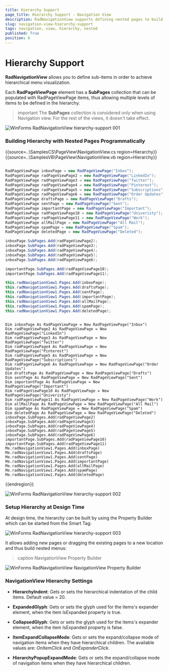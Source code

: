 ```yaml
---
title: Hierarchy Support
page_title: Hierarchy Support - Navigation View
description: RadNavigationView supports defining nested pages to build hierarchy.
slug: navigation-view-hierarchy-support
tags: navigation, view, hierarchy, nested
published: True
position: 6
---
```


# Hierarchy Support

**RadNavigationView** allows you to define sub-items in order to achieve hierarchical menu visualization.

Each **RadPageViewPage** element has a **SubPages** collection that can be populated with RadPageViewPage items, thus allowing multiple levels of items to be defined in the hierarchy.

>important The **SubPages** collection is considered only when using Navigation view. For the rest of the views, it doesn't take effect.  

![WinForms RadNavigationView hierarchy-support 001](images/hierarchy-support001.png)

### Building Hierarchy with Nested Pages Programmatically

{{source=..\SamplesCS\PageView\NavigationView.cs region=Hierarchy}} 
{{source=..\SamplesVB\PageView\NavigationView.vb region=Hierarchy}} 

````C#

RadPageViewPage inboxPage = new RadPageViewPage("Inbox");
RadPageViewPage radPageViewPage2 = new RadPageViewPage("LinkedIn");
RadPageViewPage radPageViewPage3 = new RadPageViewPage("Twitter");
RadPageViewPage radPageViewPage4 = new RadPageViewPage("Pinterest");
RadPageViewPage radPageViewPage5 = new RadPageViewPage("Subscriptions");
RadPageViewPage radPageViewPage6 = new RadPageViewPage("Order Updates");
RadPageViewPage draftsPage = new RadPageViewPage("Drafts");
RadPageViewPage sentPage = new RadPageViewPage("Sent");
RadPageViewPage importantPage = new RadPageViewPage("Important");
RadPageViewPage radPageViewPage10 = new RadPageViewPage("Univeristy");
RadPageViewPage radPageViewPage11 = new RadPageViewPage("Work");
RadPageViewPage allMailPage = new RadPageViewPage("All Mail");
RadPageViewPage spamPage = new RadPageViewPage("Spam");
RadPageViewPage deletedPage = new RadPageViewPage("Deleted");

inboxPage.SubPages.Add(radPageViewPage2);
inboxPage.SubPages.Add(radPageViewPage3);
inboxPage.SubPages.Add(radPageViewPage4);
inboxPage.SubPages.Add(radPageViewPage5);
inboxPage.SubPages.Add(radPageViewPage6);

importantPage.SubPages.Add(radPageViewPage10);
importantPage.SubPages.Add(radPageViewPage11);

this.radNavigationView1.Pages.Add(inboxPage);
this.radNavigationView1.Pages.Add(draftsPage);
this.radNavigationView1.Pages.Add(sentPage);
this.radNavigationView1.Pages.Add(importantPage);
this.radNavigationView1.Pages.Add(allMailPage);
this.radNavigationView1.Pages.Add(spamPage);
this.radNavigationView1.Pages.Add(deletedPage);

````
````VB.NET

Dim inboxPage As RadPageViewPage = New RadPageViewPage("Inbox")
Dim radPageViewPage2 As RadPageViewPage = New RadPageViewPage("LinkedIn")
Dim radPageViewPage3 As RadPageViewPage = New RadPageViewPage("Twitter")
Dim radPageViewPage4 As RadPageViewPage = New RadPageViewPage("Pinterest")
Dim radPageViewPage5 As RadPageViewPage = New RadPageViewPage("Subscriptions")
Dim radPageViewPage6 As RadPageViewPage = New RadPageViewPage("Order Updates")
Dim draftsPage As RadPageViewPage = New RadPageViewPage("Drafts")
Dim sentPage As RadPageViewPage = New RadPageViewPage("Sent")
Dim importantPage As RadPageViewPage = New RadPageViewPage("Important")
Dim radPageViewPage10 As RadPageViewPage = New RadPageViewPage("Univeristy")
Dim radPageViewPage11 As RadPageViewPage = New RadPageViewPage("Work")
Dim allMailPage As RadPageViewPage = New RadPageViewPage("All Mail")
Dim spamPage As RadPageViewPage = New RadPageViewPage("Spam")
Dim deletedPage As RadPageViewPage = New RadPageViewPage("Deleted")
inboxPage.SubPages.Add(radPageViewPage2)
inboxPage.SubPages.Add(radPageViewPage3)
inboxPage.SubPages.Add(radPageViewPage4)
inboxPage.SubPages.Add(radPageViewPage5)
inboxPage.SubPages.Add(radPageViewPage6)
importantPage.SubPages.Add(radPageViewPage10)
importantPage.SubPages.Add(radPageViewPage11)
Me.radNavigationView1.Pages.Add(inboxPage)
Me.radNavigationView1.Pages.Add(draftsPage)
Me.radNavigationView1.Pages.Add(sentPage)
Me.radNavigationView1.Pages.Add(importantPage)
Me.radNavigationView1.Pages.Add(allMailPage)
Me.radNavigationView1.Pages.Add(spamPage)
Me.radNavigationView1.Pages.Add(deletedPage)

````

{{endregion}}

![WinForms RadNavigationView hierarchy-support 002](images/hierarchy-support002.png)

### Setup Hierarchy at Design Time

At design time, the hierarchy can be built by using the Property Builder which can be started from the Smart Tag:

![WinForms RadNavigationView hierarchy-support 003](images/hierarchy-support003.png)

It allows adding new pages or dragging the existing pages to a new location and thus build nested menus:

>caption NavigationView Property Builder

![WinForms RadNavigationView NavigationView Property Builder](images/hierarchy-support004.gif)

### NavigationView Hierarchy Settings

* **HierarchyIndent**: Gets or sets the hierarchical indentation of the child items. Default value = 20.

* **ExpandedGlyph**: Gets or sets the glyph used for the items's expander element, when the item IsExpanded property is true.

* **CollapsedGlyph**: Gets or sets the glyph used for the items's expander element, when the item IsExpanded property is false.

* **ItemExpandCollapseMode**: Gets or sets the expand/collapse mode of navigation items when they have hierarchical children. The available values are: *OnItemClick* and *OnExpanderClick*. 

* **HierarchyPopupExpandMode**: Gets or sets the expand/collapse mode of navigation items when they have hierarchical children.






